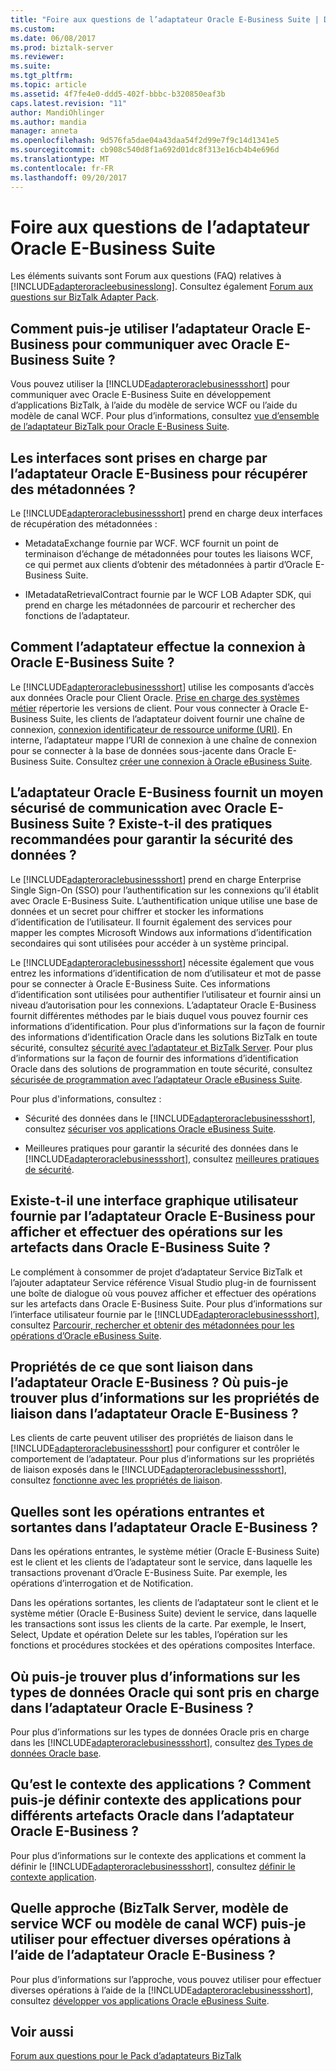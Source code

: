 ```yaml
---
title: "Foire aux questions de l’adaptateur Oracle E-Business Suite | Documents Microsoft"
ms.custom: 
ms.date: 06/08/2017
ms.prod: biztalk-server
ms.reviewer: 
ms.suite: 
ms.tgt_pltfrm: 
ms.topic: article
ms.assetid: 4f7fe4e0-ddd5-402f-bbbc-b320850eaf3b
caps.latest.revision: "11"
author: MandiOhlinger
ms.author: mandia
manager: anneta
ms.openlocfilehash: 9d576fa5dae04a43daa54f2d99e7f9c14d1341e5
ms.sourcegitcommit: cb908c540d8f1a692d01dc8f313e16cb4b4e696d
ms.translationtype: MT
ms.contentlocale: fr-FR
ms.lasthandoff: 09/20/2017
---
```

# <a name="oracle-e-business-suite-adapter-faqs"></a>Foire aux questions de l’adaptateur Oracle E-Business Suite
Les éléments suivants sont Forum aux questions (FAQ) relatives à [!INCLUDE[adapteroracleebusinesslong](../../includes/adapteroracleebusinesslong-md.md)]. Consultez également [Forum aux questions sur BizTalk Adapter Pack](../../adapters-and-accelerators/frequently-asked-questions-for-the-biztalk-adapter-pack.md).
  

## <a name="how-can-i-use-the-oracle-e-business-adapter-to-communicate-with-oracle-e-business-suite"></a>Comment puis-je utiliser l’adaptateur Oracle E-Business pour communiquer avec Oracle E-Business Suite ?  
 Vous pouvez utiliser la [!INCLUDE[adapteroraclebusinessshort](../../includes/adapteroraclebusinessshort-md.md)] pour communiquer avec Oracle E-Business Suite en développement d’applications BizTalk, à l’aide du modèle de service WCF ou l’aide du modèle de canal WCF. Pour plus d’informations, consultez [vue d’ensemble de l’adaptateur BizTalk pour Oracle E-Business Suite](http://msdn.microsoft.com/library/4f18fa2e-4e97-4c28-b38d-fc39ac53789e).  
  
## <a name="what-interfaces-are-supported-by-the-oracle-e-business-adapter-for-retrieving-metadata"></a>Les interfaces sont prises en charge par l’adaptateur Oracle E-Business pour récupérer des métadonnées ?  
 Le [!INCLUDE[adapteroraclebusinessshort](../../includes/adapteroraclebusinessshort-md.md)] prend en charge deux interfaces de récupération des métadonnées :  
  
-   MetadataExchange fournie par WCF. WCF fournit un point de terminaison d’échange de métadonnées pour toutes les liaisons WCF, ce qui permet aux clients d’obtenir des métadonnées à partir d’Oracle E-Business Suite.  
  
-   IMetadataRetrievalContract fournie par le WCF LOB Adapter SDK, qui prend en charge les métadonnées de parcourir et rechercher des fonctions de l’adaptateur.  
  
## <a name="how-does-the-adapter-connect-to-oracle-e-business-suite"></a>Comment l’adaptateur effectue la connexion à Oracle E-Business Suite ?  
 Le [!INCLUDE[adapteroraclebusinessshort](../../includes/adapteroraclebusinessshort-md.md)] utilise les composants d’accès aux données Oracle pour Client Oracle. [Prise en charge des systèmes métier](https://social.technet.microsoft.com/wiki/contents/articles/17631.biztalk-server-supported-line-of-business-lob-and-enterprise-systems.aspx) répertorie les versions de client. Pour vous connecter à Oracle E-Business Suite, les clients de l’adaptateur doivent fournir une chaîne de connexion, [connexion identificateur de ressource uniforme (URI)](../../adapters-and-accelerators/adapter-oracle-ebs/create-the-oracle-e-business-suite-connection-uri.md). En interne, l’adaptateur mappe l’URI de connexion à une chaîne de connexion pour se connecter à la base de données sous-jacente dans Oracle E-Business Suite. Consultez [créer une connexion à Oracle eBusiness Suite](../../adapters-and-accelerators/adapter-oracle-ebs/create-a-connection-to-oracle-e-business-suite.md).  
  
## <a name="does-the-oracle-e-business-adapter-provide-a-secure-way-of-communicating-with-the-oracle-e-business-suite--are-there-any-best-practices-to-ensure-data-security"></a>L’adaptateur Oracle E-Business fournit un moyen sécurisé de communication avec Oracle E-Business Suite ?  Existe-t-il des pratiques recommandées pour garantir la sécurité des données ?  
 Le [!INCLUDE[adapteroraclebusinessshort](../../includes/adapteroraclebusinessshort-md.md)] prend en charge Enterprise Single Sign-On (SSO) pour l’authentification sur les connexions qu’il établit avec Oracle E-Business Suite. L’authentification unique utilise une base de données et un secret pour chiffrer et stocker les informations d’identification de l’utilisateur. Il fournit également des services pour mapper les comptes Microsoft Windows aux informations d’identification secondaires qui sont utilisées pour accéder à un système principal.  
  
 Le [!INCLUDE[adapteroraclebusinessshort](../../includes/adapteroraclebusinessshort-md.md)] nécessite également que vous entrez les informations d’identification de nom d’utilisateur et mot de passe pour se connecter à Oracle E-Business Suite. Ces informations d’identification sont utilisées pour authentifier l’utilisateur et fournir ainsi un niveau d’autorisation pour les connexions. L’adaptateur Oracle E-Business fournit différentes méthodes par le biais duquel vous pouvez fournir ces informations d’identification. Pour plus d’informations sur la façon de fournir des informations d’identification Oracle dans les solutions BizTalk en toute sécurité, consultez [sécurité avec l’adaptateur et BizTalk Server](../../adapters-and-accelerators/adapter-oracle-ebs/security-with-the-oracle-e-business-suite-adapter-and-biztalk-server.md). Pour plus d’informations sur la façon de fournir des informations d’identification Oracle dans des solutions de programmation en toute sécurité, consultez [sécurisée de programmation avec l’adaptateur Oracle eBusiness Suite](../../adapters-and-accelerators/adapter-oracle-ebs/secure-programming-with-the-oracle-ebs-adapter.md).  
  
 Pour plus d'informations, consultez :  
  
-   Sécurité des données dans le [!INCLUDE[adapteroraclebusinessshort](../../includes/adapteroraclebusinessshort-md.md)], consultez [sécuriser vos applications Oracle eBusiness Suite](../../adapters-and-accelerators/adapter-oracle-ebs/secure-your-oracle-ebs-applications.md).  
  
-   Meilleures pratiques pour garantir la sécurité des données dans le [!INCLUDE[adapteroraclebusinessshort](../../includes/adapteroraclebusinessshort-md.md)], consultez [meilleures pratiques de sécurité](../../adapters-and-accelerators/adapter-oracle-ebs/best-practices-to-secure-the-oracle-e-business-suite-adapter.md).  
  
## <a name="is-there-a-gui-provided-by-the-oracle-e-business-adapter-to-view-and-perform-operations-on-the-artifacts-in-oracle-e-business-suite"></a>Existe-t-il une interface graphique utilisateur fournie par l’adaptateur Oracle E-Business pour afficher et effectuer des opérations sur les artefacts dans Oracle E-Business Suite ?  
 Le complément à consommer de projet d’adaptateur Service BizTalk et l’ajouter adaptateur Service référence Visual Studio plug-in de fournissent une boîte de dialogue où vous pouvez afficher et effectuer des opérations sur les artefacts dans Oracle E-Business Suite. Pour plus d’informations sur l’interface utilisateur fournie par le [!INCLUDE[adapteroraclebusinessshort](../../includes/adapteroraclebusinessshort-md.md)], consultez [Parcourir, rechercher et obtenir des métadonnées pour les opérations d’Oracle eBusiness Suite](../../adapters-and-accelerators/adapter-oracle-ebs/browse-search-and-get-metadata-for-oracle-e-business-suite-operations.md).  
  
## <a name="what-are-binding-properties-in-the-oracle-e-business-adapter-where-can-i-find-information-about-all-the-binding-properties-in-the-oracle-e-business-adapter"></a>Propriétés de ce que sont liaison dans l’adaptateur Oracle E-Business ? Où puis-je trouver plus d’informations sur les propriétés de liaison dans l’adaptateur Oracle E-Business ?  
 Les clients de carte peuvent utiliser des propriétés de liaison dans le [!INCLUDE[adapteroraclebusinessshort](../../includes/adapteroraclebusinessshort-md.md)] pour configurer et contrôler le comportement de l’adaptateur. Pour plus d’informations sur les propriétés de liaison exposés dans le [!INCLUDE[adapteroraclebusinessshort](../../includes/adapteroraclebusinessshort-md.md)], consultez [fonctionne avec les propriétés de liaison](../../adapters-and-accelerators/adapter-oracle-ebs/read-about-the-biztalk-adapter-for-oracle-e-business-suite-binding-properties.md).  
  
## <a name="what-are-inbound-and-outbound-operations-in-the-oracle-e-business-adapter"></a>Quelles sont les opérations entrantes et sortantes dans l’adaptateur Oracle E-Business ?  
 Dans les opérations entrantes, le système métier (Oracle E-Business Suite) est le client et les clients de l’adaptateur sont le service, dans laquelle les transactions provenant d’Oracle E-Business Suite. Par exemple, les opérations d’interrogation et de Notification.  
  
 Dans les opérations sortantes, les clients de l’adaptateur sont le client et le système métier (Oracle E-Business Suite) devient le service, dans laquelle les transactions sont issus les clients de la carte. Par exemple, le Insert, Select, Update et opération Delete sur les tables, l’opération sur les fonctions et procédures stockées et des opérations composites Interface.  
  
## <a name="where-can-i-find-information-about-the-oracle-data-types-that-are-supported-in-the-oracle-e-business-adapter"></a>Où puis-je trouver plus d’informations sur les types de données Oracle qui sont pris en charge dans l’adaptateur Oracle E-Business ?  
 Pour plus d’informations sur les types de données Oracle pris en charge dans les [!INCLUDE[adapteroraclebusinessshort](../../includes/adapteroraclebusinessshort-md.md)], consultez [des Types de données Oracle base](../../adapters-and-accelerators/adapter-oracle-ebs/basic-oracle-data-types2.md).  
  
## <a name="what-is-applications-context-how-can-i-set-applications-context-for-various-oracle-artifacts-in-the-oracle-e-business-adapter"></a>Qu’est le contexte des applications ? Comment puis-je définir contexte des applications pour différents artefacts Oracle dans l’adaptateur Oracle E-Business ?  
 Pour plus d’informations sur le contexte des applications et comment la définir le [!INCLUDE[adapteroraclebusinessshort](../../includes/adapteroraclebusinessshort-md.md)], consultez [définir le contexte application](../../adapters-and-accelerators/adapter-oracle-ebs/set-application-context.md).  
  
## <a name="which-approach-biztalk-server-wcf-service-model-or-wcf-channel-model-can-i-use-to-perform-various-operations-using-the-oracle-e-business-adapter"></a>Quelle approche (BizTalk Server, modèle de service WCF ou modèle de canal WCF) puis-je utiliser pour effectuer diverses opérations à l’aide de l’adaptateur Oracle E-Business ?  
 Pour plus d’informations sur l’approche, vous pouvez utiliser pour effectuer diverses opérations à l’aide de la [!INCLUDE[adapteroraclebusinessshort](../../includes/adapteroraclebusinessshort-md.md)], consultez [développer vos applications Oracle eBusiness Suite](../../adapters-and-accelerators/adapter-oracle-ebs/develop-your-oracle-e-business-suite-applications.md).  
  
## <a name="see-also"></a>Voir aussi  
[Forum aux questions pour le Pack d’adaptateurs BizTalk](../../adapters-and-accelerators/frequently-asked-questions-for-the-biztalk-adapter-pack.md)